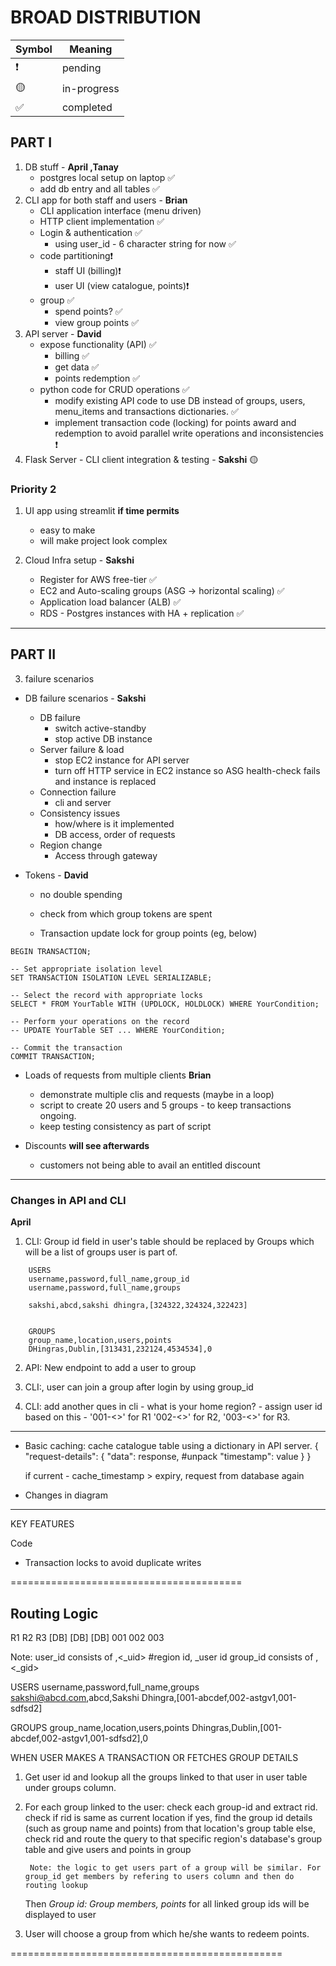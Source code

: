 # BROAD DISTRIBUTION


| Symbol | Meaning |
| --- | --- |
| ❗ | pending |
| 🟡 | in-progress |
| ✅ | completed |

## PART I
1. DB stuff - **April ,Tanay**
    * postgres local setup on laptop ✅
    * add db entry and all tables ✅
2. CLI app for both staff and users - **Brian**
    * CLI application interface (menu driven)                   
    * HTTP client implementation ✅
    * Login & authentication ✅
        + using user_id - 6 character string for now ✅
    * code partitioning❗
        + staff UI (billing)❗
        + user UI (view catalogue, points)❗
    * group ✅
        + spend points?  ✅
        + view group points ✅
3. API server - **David**
    * expose functionality (API) ✅
        + billing ✅
        + get data ✅
        + points redemption ✅
    * python code for CRUD operations ✅
        + modify existing API code to use DB instead of groups, users, menu_items and transactions dictionaries. ✅
        + implement transaction code (locking) for points award and redemption to avoid parallel write operations and inconsistencies ❗
4. Flask Server - CLI client integration & testing - **Sakshi** 🟡

### Priority 2
1. UI app using streamlit **if time permits**
    * easy to make
    * will make project look complex

2. Cloud Infra setup - **Sakshi** 
    * Register for AWS free-tier ✅
    * EC2 and Auto-scaling groups (ASG -> horizontal scaling) ✅
    * Application load balancer (ALB) ✅
    * RDS - Postgres instances with HA + replication ✅

---

## PART II

3. failure scenarios 
    
* DB failure scenarios - **Sakshi**

    - DB failure 
        + switch active-standby
        + stop active DB instance
    - Server failure & load 
        + stop EC2 instance for API server
        + turn off HTTP service in EC2 instance so ASG health-check fails and instance is replaced
    - Connection failure
        + cli and server
    - Consistency issues
        + how/where is it implemented
        + DB access, order of requests
    - Region change
        + Access through gateway 


* Tokens - **David** 
    + no double spending
    + check from which group tokens are spent

    + Transaction update lock for group points (eg, below)

```
BEGIN TRANSACTION;
 
-- Set appropriate isolation level
SET TRANSACTION ISOLATION LEVEL SERIALIZABLE;
 
-- Select the record with appropriate locks
SELECT * FROM YourTable WITH (UPDLOCK, HOLDLOCK) WHERE YourCondition;
 
-- Perform your operations on the record
-- UPDATE YourTable SET ... WHERE YourCondition;
 
-- Commit the transaction
COMMIT TRANSACTION;
```

* Loads of requests from multiple clients **Brian**
    + demonstrate multiple clis and requests (maybe in a loop)
    + script to create 20 users and 5 groups - to keep transactions ongoing.
    + keep testing consistency as part of script

* Discounts **will see afterwards**
    + customers not being able to avail an entitled discount

-------------------------------------------

### Changes in API and CLI 

 **April**
1. CLI: Group id field in user's table should be replaced by Groups which will be a list of groups user is part of.

```
    USERS
    username,password,full_name,group_id
    username,password,full_name,groups

    sakshi,abcd,sakshi dhingra,[324322,324324,322423]


    GROUPS
    group_name,location,users,points
    DHingras,Dublin,[313431,232124,4534534],0
```

2. API: New endpoint to add a user to group

3. CLI:, user can join a group after login by using group_id

4. CLI: add another ques in cli - what is your home region?  - assign user id based on this - '001-<>' for R1 '002-<>' for R2, '003-<>' for R3. 

  
-----------------

* Basic caching: cache catalogue table using a dictionary in API server.
    {
        "request-details": {
            "data": response,  #unpack
            "timestamp": value
        }
    }

    if current - cache_timestamp > expiry, request from database again

* Changes in diagram


---
KEY FEATURES

Code
* Transaction locks to avoid duplicate writes

========================================

## Routing Logic

R1                       R2                        R3
[DB]                    [DB]                      [DB]
001                     002                        003

Note: user_id consists of <rid>,<_uid>  #region id, _user id
        group_id consists of <rid>, <_gid> 

USERS
    username,password,full_name,groups
    sakshi@abcd.com,abcd,Sakshi Dhingra,[001-abcdef,002-astgv1,001-sdfsd2]

GROUPS
    group_name,location,users,points
    Dhingras,Dublin,[001-abcdef,002-astgv1,001-sdfsd2],0

WHEN USER MAKES A TRANSACTION OR FETCHES GROUP DETAILS
1. Get user id and lookup all the groups linked to that user in user table under groups column.
2. For each group linked to the user:
    check each group-id and extract rid. 
    check if rid is same as current location
        if yes, find the group id details (such as group name and points) from that location's group table 
        else, check rid and route the query to that specific region's database's group table and give users and points in group

        Note: the logic to get users part of a group will be similar. For group_id get members by refering to users column and then do routing lookup

    Then _Group id: Group members, points_ for all linked group ids will be displayed to user

3. User will choose a group from which he/she wants to redeem points. 

===============================================





